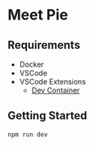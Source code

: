 # Meet Pie

## Requirements

- Docker
- VSCode
- VSCode Extensions
  - [Dev Container](https://code.visualstudio.com/docs/devcontainers/containers)

## Getting Started

```bash
npm run dev
```
